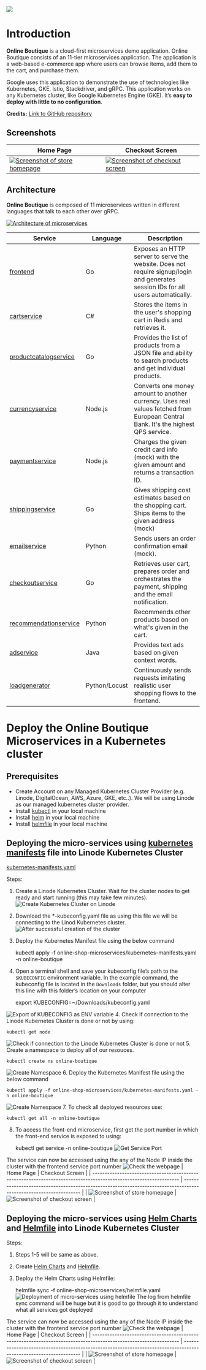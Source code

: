 [![](https://onlineboutique.dev/static/icons/Hipster_NavLogo.svg)](https://onlineboutique.dev/)

# **Introduction**
**Online Boutique** is a cloud-first microservices demo application. Online Boutique consists of an 11-tier microservices application. The application is a web-based e-commerce app where users can browse items, add them to the cart, and purchase them.

Google uses this application to demonstrate the use of technologies like Kubernetes, GKE, Istio, Stackdriver, and gRPC. This application works on any Kubernetes cluster, like Google
Kubernetes Engine (GKE). It’s **easy to deploy with little to no configuration**.

**Credits:** [Link to GitHub repository](https://github.com/GoogleCloudPlatform/microservices-demo)

## Screenshots

| Home Page                                                                                                         | Checkout Screen                                                                                                    |
| ----------------------------------------------------------------------------------------------------------------- | ------------------------------------------------------------------------------------------------------------------ |
| [![Screenshot of store homepage](docs/img/online-boutique-frontend-1.png)](docs/img/online-boutique-frontend-1.png) | [![Screenshot of checkout screen](docs/img/online-boutique-frontend-2.png)](docs/img/online-boutique-frontend-2.png) |

## Architecture

**Online Boutique** is composed of 11 microservices written in different
languages that talk to each other over gRPC.

[![Architecture of
microservices](docs/img/architecture-diagram.png)](docs/img/architecture-diagram.png)

| Service                                              | Language      | Description                                                                                                                       |
| ---------------------------------------------------- | ------------- | --------------------------------------------------------------------------------------------------------------------------------- |
| [frontend](https://github.com/GoogleCloudPlatform/microservices-demo/tree/main/src/frontend)                           | Go            | Exposes an HTTP server to serve the website. Does not require signup/login and generates session IDs for all users automatically. |
| [cartservice](https://github.com/GoogleCloudPlatform/microservices-demo/tree/main/src/cartservice)                     | C#            | Stores the items in the user's shopping cart in Redis and retrieves it.                                                           |
| [productcatalogservice](https://github.com/GoogleCloudPlatform/microservices-demo/tree/main/src/productcatalogservice) | Go            | Provides the list of products from a JSON file and ability to search products and get individual products.                        |
| [currencyservice](https://github.com/GoogleCloudPlatform/microservices-demo/tree/main/src/currencyservice)             | Node.js       | Converts one money amount to another currency. Uses real values fetched from European Central Bank. It's the highest QPS service. |
| [paymentservice](https://github.com/GoogleCloudPlatform/microservices-demo/tree/main/src/paymentservice)               | Node.js       | Charges the given credit card info (mock) with the given amount and returns a transaction ID.                                     |
| [shippingservice](https://github.com/GoogleCloudPlatform/microservices-demo/tree/main/src/shippingservice)             | Go            | Gives shipping cost estimates based on the shopping cart. Ships items to the given address (mock)                                 |
| [emailservice](https://github.com/GoogleCloudPlatform/microservices-demo/tree/main/src/emailservice)                   | Python        | Sends users an order confirmation email (mock).                                                                                   |
| [checkoutservice](https://github.com/GoogleCloudPlatform/microservices-demo/tree/main/src/checkoutservice)             | Go            | Retrieves user cart, prepares order and orchestrates the payment, shipping and the email notification.                            |
| [recommendationservice](https://github.com/GoogleCloudPlatform/microservices-demo/tree/main/src/recommendationservice) | Python        | Recommends other products based on what's given in the cart.                                                                      |
| [adservice](https://github.com/GoogleCloudPlatform/microservices-demo/tree/main/src/adservice)                         | Java          | Provides text ads based on given context words.                                                                                   |
| [loadgenerator](https://github.com/GoogleCloudPlatform/microservices-demo/tree/main/src/loadgenerator)                 | Python/Locust | Continuously sends requests imitating realistic user shopping flows to the frontend.                                              |

# Deploy the Online Boutique Microservices in a Kubernetes cluster
## Prerequisites
- Create Account on any Managed Kubernetes Cluster Provider (e.g. Linode, DigitalOcean, AWS, Azure, GKE, etc..). We will be using Linode as our managed kubernetes cluster provider.
- Install [kubectl](https://kubernetes.io/docs/tasks/tools/install-kubectl/) in your local machine
- Install [helm](https://helm.sh/docs/intro/install/) in your local machine
- Install [helmfile](https://helmfile.readthedocs.io/en/latest/#installation) in your local machine


## Deploying the micro-services using [kubernetes manifests](kubernetes-manifests.yaml) file into Linode Kubernetes Cluster

[kubernetes-manifests.yaml](kubernetes-manifests.yaml)

Steps:
1. Create a Linode Kubernetes Cluster. Wait for the cluster nodes to get ready and start running (this may take few minutes).
![Create Kubernetes Cluster on Linode](docs/img/createcluster.PNG)
2. Download the *-kubeconfig.yaml file as using this file we will be connecting to the Linod Kubernetes cluster.
![After successful creation of the cluster](docs/img/successcluster.PNG)
6. Deploy the Kubernetes Manifest file using the below command
    
    kubectl apply -f online-shop-microservices/kubernetes-manifests.yaml -n online-boutique
3. Open a terminal shell and save your kubeconfig file’s path to the `$KUBECONFIG` environment variable. In the example command, the kubeconfig file is located in the `Downloads` folder, but you should alter this line with this folder’s location on your computer

    export KUBECONFIG=~/Downloads/kubeconfig.yaml

![Export of KUBECONFIG as ENV variable](docs/img/exportKubeconfig.PNG)
4. Check if connection to the Linode Kubernetes Cluster is done or not by using:

    kubectl get node
![Check if connection to the Linode Kubernetes Cluster is done or not](docs/img/checkconnection.PNG)
5. Create a namespace to deploy all of our resouces.

    kubectl create ns online-boutique
    
![Create Namespace](docs/img/createnamespace.PNG)
6. Deploy the Kubernetes Manifest file using the below command
    
    kubectl apply -f online-shop-microservices/kubernetes-manifests.yaml -n online-boutique
![Create Namespace](docs/img/deploy-k8s-manifest-file.PNG)
7. To check all deployed resources use:

    kubectl get all -n online-boutique
8. To access the front-end microservice, first get the port number in which the front-end service is exposed to using:

    kubectl get service -n online-boutique
![Get Service Port](docs/img/get-service-port.PNG)

The service can now be accessed using the any of the Node IP inside the cluster with the frontend service port number
![Check the webpage](docs/img/webpage-manifest.PNG)
| Home Page                                                                                                         | Checkout Screen                                                                                                    |
| ----------------------------------------------------------------------------------------------------------------- | ------------------------------------------------------------------------------------------------------------------ |
| ![Screenshot of store homepage](docs/img/webpage-manifest.PNG) | ![Screenshot of checkout screen](docs/img/checkputpage-manifest.PNG) |
## Deploying the micro-services using [Helm Charts](charts/) and [Helmfile](helmfile.yaml) into Linode Kubernetes Cluster

Steps:
1. Steps 1-5 will be same as above.
2. Create [Helm Charts](charts/) and [Helmfile](helmfile.yaml).
3. Deploy the Helm Charts using Helmfile:

    helmfile sync -f online-shop-microservices/helmfile.yaml
![Deployment of micro-services using helmfile](docs/img/deploy-using-helmfile.PNG)
The log from helmfile sync command will be huge but it is good to go through it to understand what all services got deployed

The service can now be accessed using the any of the Node IP inside the cluster with the frontend service port number
![Check the webpage](docs/img/webpage-manifest.PNG)
| Home Page                                                                                                         | Checkout Screen                                                                                                    |
| ----------------------------------------------------------------------------------------------------------------- | ------------------------------------------------------------------------------------------------------------------ |
| ![Screenshot of store homepage](docs/img/webpage-manifest.PNG) | ![Screenshot of checkout screen](docs/img/checkputpage-manifest.PNG) |
